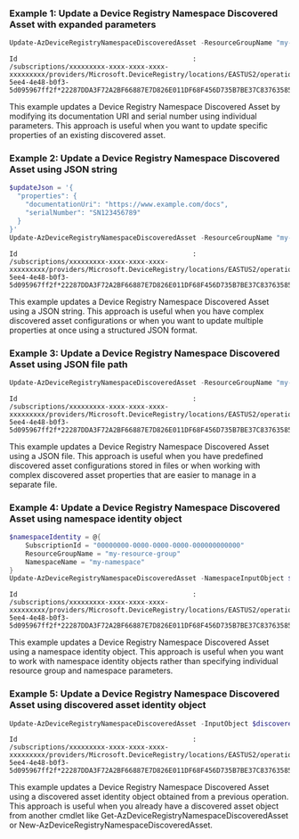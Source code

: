 ### Example 1: Update a Device Registry Namespace Discovered Asset with expanded parameters
```powershell
Update-AzDeviceRegistryNamespaceDiscoveredAsset -ResourceGroupName "my-resource-group" -NamespaceName "my-namespace" -DiscoveredAssetName "my-discovered-asset" -DocumentationUri "https://www.example.com/docs" -SerialNumber "SN123456789"
```

```output
Id                                            : /subscriptions/xxxxxxxxx-xxxx-xxxx-xxxx-xxxxxxxxx/providers/Microsoft.DeviceRegistry/locations/EASTUS2/operationStatuses/01e004d3-5ee4-4e48-b0f3-5d095967ff2f*22287DDA3F72A2BF66887E7D826E011DF68F456D735B7BE37C83763585936277
```

This example updates a Device Registry Namespace Discovered Asset by modifying its documentation URI and serial number using individual parameters. This approach is useful when you want to update specific properties of an existing discovered asset.

### Example 2: Update a Device Registry Namespace Discovered Asset using JSON string
```powershell
$updateJson = '{
  "properties": {
    "documentationUri": "https://www.example.com/docs",
    "serialNumber": "SN123456789"
  }
}'
Update-AzDeviceRegistryNamespaceDiscoveredAsset -ResourceGroupName "my-resource-group" -NamespaceName "my-namespace" -DiscoveredAssetName "my-discovered-asset" -JsonString $updateJson
```

```output
Id                                            : /subscriptions/xxxxxxxxx-xxxx-xxxx-xxxx-xxxxxxxxx/providers/Microsoft.DeviceRegistry/locations/EASTUS2/operationStatuses/01e004d3-5ee4-4e48-b0f3-5d095967ff2f*22287DDA3F72A2BF66887E7D826E011DF68F456D735B7BE37C83763585936277
```

This example updates a Device Registry Namespace Discovered Asset using a JSON string. This approach is useful when you have complex discovered asset configurations or when you want to update multiple properties at once using a structured JSON format.

### Example 3: Update a Device Registry Namespace Discovered Asset using JSON file path
```powershell
Update-AzDeviceRegistryNamespaceDiscoveredAsset -ResourceGroupName "my-resource-group" -NamespaceName "my-namespace" -DiscoveredAssetName "my-discovered-asset" -JsonFilePath "C:\path\to\update-discovered-asset.json"
```

```output
Id                                            : /subscriptions/xxxxxxxxx-xxxx-xxxx-xxxx-xxxxxxxxx/providers/Microsoft.DeviceRegistry/locations/EASTUS2/operationStatuses/01e004d3-5ee4-4e48-b0f3-5d095967ff2f*22287DDA3F72A2BF66887E7D826E011DF68F456D735B7BE37C83763585936277
```

This example updates a Device Registry Namespace Discovered Asset using a JSON file. This approach is useful when you have predefined discovered asset configurations stored in files or when working with complex discovered asset properties that are easier to manage in a separate file.

### Example 4: Update a Device Registry Namespace Discovered Asset using namespace identity object
```powershell
$namespaceIdentity = @{
    SubscriptionId = "00000000-0000-0000-0000-000000000000"
    ResourceGroupName = "my-resource-group"
    NamespaceName = "my-namespace"
}
Update-AzDeviceRegistryNamespaceDiscoveredAsset -NamespaceInputObject $namespaceIdentity -DiscoveredAssetName "my-discovered-asset" -DocumentationUri "https://www.example.com/docs" -SerialNumber "SN123456789"
```

```output
Id                                            : /subscriptions/xxxxxxxxx-xxxx-xxxx-xxxx-xxxxxxxxx/providers/Microsoft.DeviceRegistry/locations/EASTUS2/operationStatuses/01e004d3-5ee4-4e48-b0f3-5d095967ff2f*22287DDA3F72A2BF66887E7D826E011DF68F456D735B7BE37C83763585936277
```

This example updates a Device Registry Namespace Discovered Asset using a namespace identity object. This approach is useful when you want to work with namespace identity objects rather than specifying individual resource group and namespace parameters.

### Example 5: Update a Device Registry Namespace Discovered Asset using discovered asset identity object
```powershell
Update-AzDeviceRegistryNamespaceDiscoveredAsset -InputObject $discoveredAssetObject -DocumentationUri "https://www.example.com/docs" -SerialNumber "SN123456789"
```

```output
Id                                            : /subscriptions/xxxxxxxxx-xxxx-xxxx-xxxx-xxxxxxxxx/providers/Microsoft.DeviceRegistry/locations/EASTUS2/operationStatuses/01e004d3-5ee4-4e48-b0f3-5d095967ff2f*22287DDA3F72A2BF66887E7D826E011DF68F456D735B7BE37C83763585936277
```

This example updates a Device Registry Namespace Discovered Asset using a discovered asset identity object obtained from a previous operation. This approach is useful when you already have a discovered asset object from another cmdlet like Get-AzDeviceRegistryNamespaceDiscoveredAsset or New-AzDeviceRegistryNamespaceDiscoveredAsset.

